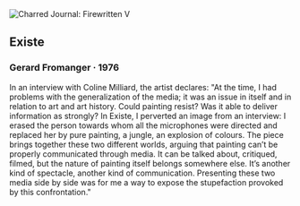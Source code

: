 <div class="artwork-of-the-day">
  <div class="container">
    <div class="img-wrapper">
      <img
        src="https://uploads7.wikiart.org/images/gerard-fromanger/existe-1976.jpg"
        alt="Charred Journal: Firewritten V" />
    </div>
    <div class="artwork-detail">
      <div class="artwork-origin"> 
        <h2 class="artwork-name">Existe</h2>
        <h3 class="artist">
          Gerard Fromanger
                    ·  1976
        </h3>
      </div>
      <p class="description">
        <span class="artwork-description-text ng-binding" ng-bind-html="viewModel.ArtworkOfTheDay.Description | unsafe">In an interview with Coline Milliard, the artist declares:  "At the time, I had problems with the generalization of the media; it was an issue in itself and in relation to art and art history. Could painting resist? Was it able to deliver information as strongly? In Existe, I perverted an image from an interview: I erased the person towards whom all the microphones were directed and replaced her by pure painting, a jungle, an explosion of colours. The piece brings together these two different worlds, arguing that painting can’t be properly communicated through media. It can be talked about, critiqued, filmed, but the nature of painting itself belongs somewhere else. It’s another kind of spectacle, another kind of communication. Presenting these two media side by side was for me a way to expose the stupefaction provoked by this confrontation."</span>
                        <div class="text-shadow-container" ng-show="showShadow" style=""></div>
      </p>
    </div>
  </div>

</div>
